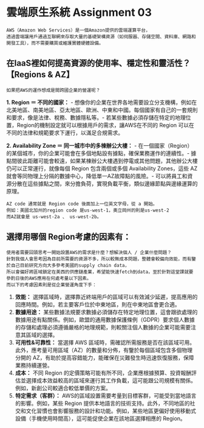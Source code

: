 # 雲端原生系統 Assignment 03

```
AWS（Amazon Web Services）是一個Amazon提供的雲端運算平台，
透過雲端讓用戶通過互聯網來存取大量的基礎架構資源（如伺服器、存儲空間、資料庫、網路和開發工具），而不需要購買或維護實體硬體設備。
```

## 在IaaS裡如何提高資源的使用率、穩定性和靈活性？【Regions & AZ】

```
如果把AWS的運作想成是間跨國企業的營運呢？
```

**1. Region ＝ 不同的國家：** - 想像你的企業在世界各地需要設立分支機構，例如在北美地區、南美地區、亞太地區、歐洲、中東和中國。每個國家有自己的一套規則和要求，像是法律、稅務、數據隱私等。- 若某些數據必須存儲在特定的地理位置，Region的機制設定就可以根據用戶的需求，讓AWS在不同的 Region 可以在不同的法律和規範要求下運行，以滿足合規需求。

**2. Availability Zone ＝ 同一城市中的多棟辦公大樓：** - 在一個國家（Region）的某個城市，你的企業可能會在多個地點設有據點，確保業務運作的連續性。- 據點間彼此距離可能會較遠，如果某棟辦公大樓遇到停電或其他問題，其他辦公大樓仍可以正常運行，就像每個 Region 包含兩個或多個 Availability Zones，這些 AZ 就會等同物理上分隔的數據中心，降低單一AZ故障點的風險。- 可以將員工和資源分散在這些據點之間，來分擔負荷，實現負載平衡，類似邊緣節點與邊緣運算的原理。

```
AZ code 通常就是 Region code 後面加上一位英文字母，從 a 開始。
例如：美國北加州的region code 是us-west-1，奧立岡州的則是us-west-2
而AZ就會是 us-west-2a 、 us-west-2b。
```

## 選擇用哪個 Region考慮的因素有：

```
使用者需要回頭思考一開始設置AWS的需求是什麼？想解決個人 / 企業什麼問題？
針對我個人會思考因為目前所需要的資源不多，所以較無成本問題，整體會較偏向效能，而有鑒於自己目前研究方向大多參考美國的supply chain data，
所以會偏好將區域鎖定在美西的供應鏈產業，希望能快速fetch到data，至於針對這堂課就要參酌日後的AWS應用在何處考量以下因素。
而以下的考慮因素則是從企業營運角度下手：
```

1. **效能：** 選擇區域時，選擇靠近終端用戶的區域可以有效減少延遲，提高應用的回應時間。例如，若主要客戶位於中東地區，則在中東地區會更合適。
2. **數據用途：** 某些數據法規要求數據必須儲存在特定地理位置，這會跟欲處理的數據用途有點關係。例如，歐盟的通用數據保護條例（GDPR）要求個人數據的存儲和處理必須遵循嚴格的地理規範，則較關注個人數據的企業可能需要注意其區域的選擇。
3. **可用性&可靠性：** 當選擇 AWS 區域時，需確認所需服務是否在該區域可用。此外，應考量可用區域（AZ）的數量和分佈，有鑒於每個區域包含多個物理分開的 AZ，有助於提高容錯能力，能確保在災難發生時迅速恢復服務，保障業務持續運營。
4. **成本：** 不同 Region 的定價策略可能有所不同，企業應根據預算、投資報酬評估並選擇成本效益較高的區域來運行其工作負載，這可能跟公司規模有關係。例如，新創公司較適合較低單價的方案。
5. **特定需求（客群）：** AWS的區域設置需要考量到目標客群，可能受到當地語言的影響。例如，某些 Region 提供本地語言的技術支持。此外，不同地區的社交和文化習慣也會影響服務的設計和功能。例如，某些地區更偏好使用移動式設備（手機使用時間高），這可能促使企業在該地區選擇相應的 Region。
